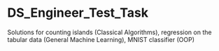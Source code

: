 # DS_Engineer_Test_Task
Solutions for counting islands (Classical Algorithms), regression on the tabular data (General Machine Learning),  MNIST classifier (OOP)
